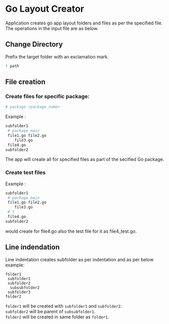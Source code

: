 # Go Layout Creator 
Application creates go app layout folders and files as per the specified file.   
The operations in the input file are as below.
## Change Directory 
Prefix the target folder with an exclamation mark.
```sh
! path
```
## File creation
### Create files for specific package:
```sh
# package <package name>
```
Example :
```sh
subfolder1
 # package main
 file1.go file2.go
    file3.go
 file4.go
subfolder2
```
The app will create all for specified files as part of the secified Go package.
### Create test files
Example :
```sh
subfolder1
 # package main
 file1.go file2.go
    file3.go
 # t
 file4.go
subfolder2
```
would create for file4.go also the test file for it as file4_test.go.

## Line indendation
Line indentation creates subfolder as per indentation and as per below example:
```
folder1
 subfolder1
 subfolder2
  subsubfolder2
 subfolder3
folder2
```
`folder1` will be created with  `subfolder1` and `subfolder2`.  
`subfolder2` will be parent of `subsubfolder1`.  
`folder2` will be created in same folder as `folder1`.
